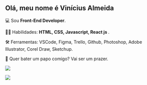 

## Olá, meu nome é Vinícius Almeida



<p align="left">
 💻 Sou <strong>Front-End Developer</strong>.
</p>  
  
<p align="left">
🦸‍♂️ Habilidades: <strong> HTML, CSS, Javascript, React js </strong>.
</p>
<p align="left">  
🛠 Ferramentas: VSCode, Figma, Trello, Github, Photoshop, Adobe Illustrator, Corel Draw, Sketchup.
</p>
<p align="left">
📡 Quer bater um papo comigo? Vai ser um prazer.
</p> 

<a href="https://www.linkedin.com/feed/" alt="Linkedin">
  <img src="https://img.shields.io/badge/-Linkedin-0e76a8?style=flat-square&logo=Linkedin&logoColor=white&link=https://www.linkedin.com/in/vin%C3%ADcius-almeida-86b224214/" /></a>
<p></p>
<img align='left' src="https://github-readme-stats.vercel.app/api?username=Viniciusgalmeida&show_icons=true&title_color=192021&text_color=192021&icon_color=024025&bg_color=ffffff&cache_seconds=2300">

